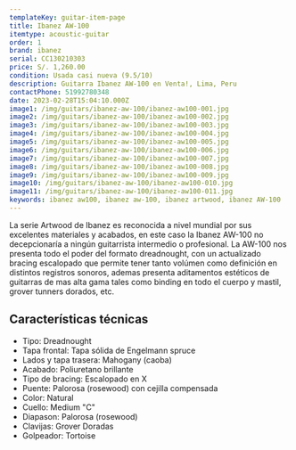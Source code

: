 ```yaml
---
templateKey: guitar-item-page
title: Ibanez AW-100
itemtype: acoustic-guitar
order: 1
brand: ibanez
serial: CC130210303
price: S/. 1,260.00
condition: Usada casi nueva (9.5/10)
description: Guitarra Ibanez AW-100 en Venta!, Lima, Peru
contactPhone: 51992780348
date: 2023-02-28T15:04:10.000Z
image1: /img/guitars/ibanez-aw-100/ibanez-aw100-001.jpg
image2: /img/guitars/ibanez-aw-100/ibanez-aw100-002.jpg
image3: /img/guitars/ibanez-aw-100/ibanez-aw100-003.jpg
image4: /img/guitars/ibanez-aw-100/ibanez-aw100-004.jpg
image5: /img/guitars/ibanez-aw-100/ibanez-aw100-005.jpg
image6: /img/guitars/ibanez-aw-100/ibanez-aw100-006.jpg
image7: /img/guitars/ibanez-aw-100/ibanez-aw100-007.jpg
image8: /img/guitars/ibanez-aw-100/ibanez-aw100-008.jpg
image9: /img/guitars/ibanez-aw-100/ibanez-aw100-009.jpg
image10: /img/guitars/ibanez-aw-100/ibanez-aw100-010.jpg
image11: /img/guitars/ibanez-aw-100/ibanez-aw100-011.jpg
keywords: ibanez aw100, ibanez aw-100, ibanez artwood, ibanez AW-100
---
```

La serie Artwood de Ibanez es reconocida a nivel mundial por sus excelentes materiales y acabados, en este caso la Ibanez AW-100 no decepcionaría a ningún guitarrista intermedio o profesional.
La AW-100 nos presenta todo el poder del formato dreadnought, con un actualizado bracing escalopado que permite tener tanto volúmen como definición en distintos registros sonoros, ademas presenta aditamentos estéticos de guitarras de mas alta gama tales como binding en todo el cuerpo y mastil, grover tunners dorados, etc.

## Características técnicas

* Tipo: Dreadnought
* Tapa frontal: Tapa sólida de Engelmann spruce
* Lados y tapa trasera: Mahogany (caoba)
* Acabado: Poliuretano brillante
* Tipo de bracing: Escalopado en X
* Puente: Palorosa (rosewood) con cejilla compensada
* Color: Natural
* Cuello: Medium "C"
* Diapason: Palorosa (rosewood)
* Clavijas: Grover Doradas
* Golpeador: Tortoise

